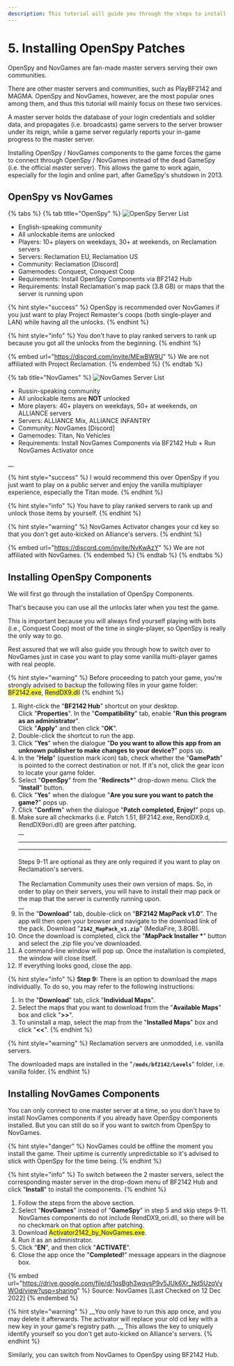 ```yaml
---
description: This tutorial will guide you through the steps to install OpenSpy patches.
---
```


# 5. Installing OpenSpy Patches

OpenSpy and NovGames are fan-made master servers serving their own communities.

There are other master servers and communities, such as PlayBF2142 and MAGMA. OpenSpy and NovGames, however, are the most popular ones among them, and thus this tutorial will mainly focus on these two services.

A master server holds the database of your login credentials and soldier data, and propagates (i.e. broadcasts) game servers to the server browser under its reign, while a game server regularly reports your in-game progress to the master server.

Installing OpenSpy / NovGames components to the game forces the game to connect through OpenSpy / NovGames instead of the dead GameSpy (i.e. the official master server). This allows the game to work again, especially for the login and online part, after GameSpy's shutdown in 2013.

## OpenSpy vs NovGames

{% tabs %}
{% tab title="OpenSpy" %}
![OpenSpy Server List](../.gitbook/assets/reclamation\_orig.png)



* English-speaking community
* All unlockable items are unlocked
* Players: 10+ players on weekdays, 30+ at weekends, on Reclamation server​s​
* Servers: Reclamation EU, Reclamation US
* Community: Reclamation \[Discord]
* Gamemodes: Conquest, Conquest Coop
* ​Requirements: Install OpenSpy Components via BF2142 Hub
* Requirements: Install Reclamation's map pack (3.8 GB) or maps that the server is running upon



{% hint style="success" %}
OpenSpy is recommended over NovGames if you just want to play Project Remaster's coops (both single-player and LAN) while having all the unlocks.
{% endhint %}

{% hint style="info" %}
You don't have to play ranked servers to rank up because you got all the unlocks from the beginning.
{% endhint %}



{% embed url="https://discord.com/invite/MEwBW9U" %}
We are not affiliated with Project Reclamation.
{% endembed %}
{% endtab %}

{% tab title="NovGames" %}
![NovGames Server List](../.gitbook/assets/novgame\_orig.png)



* Russin-speaking community
* All unlockable items are **NOT** unlocked
* More players: 40+ players on weekdays, 50+ at weekends, on ALLIANCE servers
* Servers: ALLIANCE Mix, ALLIANCE INFANTRY
* Community: NovGames \[Discord]
* Gamemodes: Titan, No Vehicles
* Requirements: Install NovGames Components via BF2142 Hub + Run NovGames Activator once

__

{% hint style="success" %}
I would recommend this over OpenSpy if you just want to play on a public server and enjoy the vanilla multiplayer experience, especially the Titan mode.​
{% endhint %}

{% hint style="info" %}
You have to play ranked servers to rank up and unlock those items by yourself.
{% endhint %}

{% hint style="warning" %}
NovGames Activator changes your cd key so that you don't get auto-kicked on Alliance's servers.
{% endhint %}



{% embed url="https://discord.com/invite/NvKwAzY" %}
We are not affiliated with NovGames.
{% endembed %}
{% endtab %}
{% endtabs %}

## Installing OpenSpy Components

We will first go through the installation of OpenSpy Components.&#x20;

That's because you can use all the unlocks later when you test the game.&#x20;

This is important because you will always find yourself playing with bots (i.e., Conquest Coop) most of the time in single-player, so OpenSpy is really the only way to go.&#x20;

Rest assured that we will also guide you through how to switch over to NovGames just in case you want to play some vanilla multi-player games with real people.

{% hint style="warning" %}
​Before proceeding to patch your game, you're strongly advised to backup the following files in your game folder: <mark style="color:blue;">BF2142.exe</mark>, <mark style="color:blue;">RendDX9.dll</mark>
{% endhint %}

1. Right-click the "**BF2142 Hub**" shortcut on your desktop. \
   Click "**Properties**". In the "**Compatibility**" tab, enable "**Run this program as an administrator**".\
   Click "**Apply**" and then click "**OK**".
2. Double-click the shortcut to run the app.
3. Click "**Yes**" when the dialogue "**Do you want to allow this app from an unknown publisher to make changes to your device?**" pops up.
4. In the "**Help**" (question mark icon) tab, check whether the "**GamePath**" is pointed to the correct destination or not. If it's not, click the gear icon to locate your game folder.
5. Select "**OpenSpy**" from the "**Redirects\***" drop-down menu. Click the "**Install**" button.
6. Click "**Yes**" when the dialogue "**Are you sure you want to patch the game?**" pops up.
7. Click "**Confirm**" when the dialogue "**Patch completed, Enjoy!**" pops up.
8. Make sure all checkmarks (i.e. Patch 1.51, BF2142.exe, RendDX9.d, RendDX9ori.dll) are green after patching.\
   __\
   __\_\_\_\_\_\_\_\_\_\_\_\_\_\_\_\_\_\_\_\_\_\_\_\_\_\_\_\_\_\_\_\_\_\_\_\_\_\_\_\_\_\_\_\_\_\_\_\_\_\_\_\_\_\_\_\_\_\_\_\_\_\_\_\_\_\_\_\_\_\_\_\_\_\_\_\_\_\_\_\_\_\_\_\_\_\_\_\_\_\_\_\_\_\_\_\_\_\_\_\
   \
   Steps 9-11 are optional as they are only required if you want to play on Reclamation's servers.\
   \
   The Reclamation Community uses their own version of maps. So, in order to play on their servers, you will have to install their map pack or the map that the server is currently running upon.\
   __
9. In the "**Download**" tab, double-click on "**BF2142 MapPack v1.0**". The app will then open your browser and navigate to the download link of the pack. Download "**`2142_MapPack_v1.zip`**" (MediaFire, 3.8GB).
10. Once the download is completed, click the "**MapPack Installer \***" button and select the .zip file you've downloaded.
11. A command-line window will pop up. Once the installation is completed, the window will close itself.
12. If everything looks good, close the app.

{% hint style="info" %}
**Step 9:** There is an option to download the maps individually. To do so, you may refer to the following instructions:



1. In the "**Download**" tab, click "**Individual Maps**".&#x20;
2. Select the maps that you want to download from the "**Available Maps**" box and click "**>>**".&#x20;
3. To uninstall a map, select the map from the "**Installed Maps**" box and click "**<<**".
{% endhint %}

{% hint style="warning" %}
Reclamation servers are unmodded, i.e. vanilla servers.

The downloaded maps are installed in the "**`/mods/bf2142/Levels`**" folder, i.e. vanilla folder.
{% endhint %}

## Installing NovGames Components

​You can only connect to one master server at a time, so you don't have to install NovGames components if you already have OpenSpy components installed. But you can still do so if you want to switch from OpenSpy to NovGames.

{% hint style="danger" %}
NovGames could be offline the moment you install the game. Their uptime is currently unpredictable so it's advised to stick with OpenSpy for the time being.
{% endhint %}

{% hint style="info" %}
To switch between the 2 master servers, select the corresponding master server in the drop-down menu of BF2142 Hub and click "**Install**" to install the components.
{% endhint %}

1. Follow the steps from the above section.&#x20;
2. Select "**NovGames**" instead of "**GameSpy**" in step 5 and skip steps 9-11. \
   NovGames components do not include RendDX9\_ori.dll, so there will be no checkmark on that option after patching.
3. Download <mark style="color:blue;">Activator2142\_by\_NovGames.exe</mark>.
4. Run it as an administrator.
5. Click "**EN**", and then click "**ACTIVATE**".
6. Close the app once the "**Completed!**" message appears in the diagnose box.

{% embed url="https://drive.google.com/file/d/1qsBgh3wqvsP9v5JUk6Xr_Nd5UzqVyWOd/view?usp=sharing" %}
Source: NovGames \[Last Checked on 12 Dec 2022]
{% endembed %}

{% hint style="warning" %}
_​_You only have to run this app once, and you may delete it afterwards. The activator will replace your old cd key with a new key in your game's registry path. __ This allows the key to uniquely identify yourself so you don't get auto-kicked on Alliance's servers.
{% endhint %}

Similarly, you can switch from NovGames to OpenSpy using BF2142 Hub.
